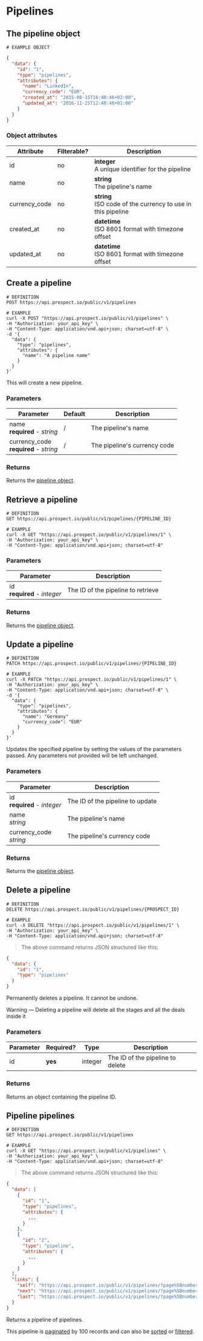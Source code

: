 # Pipelines
## The pipeline object
```
# EXAMPLE OBJECT
```

```json
{
  "data": {
    "id": "1",
    "type": "pipelines",
    "attributes": {
      "name": "LinkedIn",
      "currency_code": "EUR",
      "created_at": "2015-08-15T16:48:46+02:00",
      "updated_at": "2016-11-25T12:40:46+01:00"
    }
  }
}
```

### Object attributes
Attribute | Filterable? | Description
--------- | ----------- | -----------
id | no | **integer** <br />A unique identifier for the pipeline
name | no | **string** <br />The pipeline's name
currency_code | no | **string** <br />ISO code of the currency to use in this pipeline
created_at | no | **datetime** <br />ISO 8601 format with timezone offset
updated_at | no | **datetime** <br />ISO 8601 format with timezone offset


## Create a pipeline
```shell
# DEFINITION
POST https://api.prospect.io/public/v1/pipelines

# EXAMPLE
curl -X POST "https://api.prospect.io/public/v1/pipelines" \
-H "Authorization: your_api_key" \
-H "Content-Type: application/vnd.api+json; charset=utf-8" \
-d '{
  "data": {
    "type": "pipelines",
    "attributes": {
      "name": "A pipeline name"
    }
  }
}'
```

This will create a new pipeline.

### Parameters
Parameter | Default | Description
--------- | ------- | ------------
name<br />**required** - *string* | / | The pipeline's name
currency_code<br />**required** - *string* | / | The pipeline's currency code

### Returns
Returns the [pipeline object](#the-pipeline-object).

## Retrieve a pipeline
```shell
# DEFINITION
GET https://api.prospect.io/public/v1/pipelines/{PIPELINE_ID}

# EXAMPLE
curl -X GET "https://api.prospect.io/public/v1/pipelines/1" \
-H "Authorization: your_api_key" \
-H "Content-Type: application/vnd.api+json; charset=utf-8"
```

### Parameters
Parameter | Description
--------- | -----------
id<br />**required** - *integer* | The ID of the pipeline to retrieve

### Returns
Returns the [pipeline object](#the-pipeline-object).

## Update a pipeline
```shell
# DEFINITION
PATCH https://api.prospect.io/public/v1/pipelines/{PIPELINE_ID}

# EXAMPLE
curl -X PATCH "https://api.prospect.io/public/v1/pipelines/1" \
-H "Authorization: your_api_key" \
-H "Content-Type: application/vnd.api+json; charset=utf-8" \
-d '{
  "data": {
    "type": "pipelines",
    "attributes": {
      "name": "Germany"
      "currency_code": "EUR"
    }
  }
}'
```

Updates the specified pipeline by setting the values of the parameters passed. Any parameters not provided will be left unchanged.

### Parameters
Parameter | Description
--------- | -----------
id<br />**required** - *integer* | The ID of the pipeline to update
name<br />*string* | The pipeline's name
currency_code<br />*string* | The pipeline's currency code

### Returns
Returns the [pipeline object](#the-pipeline-object).

## Delete a pipeline
```shell
# DEFINITION
DELETE https://api.prospect.io/public/v1/pipelines/{PROSPECT_ID}

# EXAMPLE
curl -X DELETE "https://api.prospect.io/public/v1/pipelines/1" \
-H "Authorization: your_api_key" \
-H "Content-Type: application/vnd.api+json; charset=utf-8"
```

> The above command returns JSON structured like this:

```json
{
  "data": {
    "id": "1",
    "type": "pipelines"
  }
}
```

Permanently deletes a pipeline. It cannot be undone.

<aside class="notice">
Warning — Deleting a pipeline will delete all the stages and all the deals inside it
</aside>

### Parameters
Parameter | Required? | Type | Description
--------- | --------- | -----| -----------
id | **yes** | integer | The ID of the pipeline to delete

### Returns
Returns an object containing the pipeline ID.

## Pipeline pipelines

```shell
# DEFINITION
GET https://api.prospect.io/public/v1/pipelines

# EXAMPLE
curl -X GET "https://api.prospect.io/public/v1/pipelines" \
-H "Authorization: your_api_key" \
-H "Content-Type: application/vnd.api+json; charset=utf-8"
```

> The above command returns JSON structured like this:

```json
{
  "data": [
    {
      "id": "1",
      "type": "pipelines",
      "attributes": {
        ...
      }
    },
    {
      "id": "2",
      "type": "pipeline",
      "attributes": {
        ...
      }
    }
  ],
  "links": {
    "self": "https://api.prospect.io/public/v1/pipelines/?page%5Bnumber%5D=1&page%5Bsize%5D=100",
    "next": "https://api.prospect.io/public/v1/pipelines/?page%5Bnumber%5D=2&page%5Bsize%5D=100",
    "last": "https://api.prospect.io/public/v1/pipelines/?page%5Bnumber%5D=5&page%5Bsize%5D=100"
  }
}
```

Returns a pipeline of pipelines.

This pipeline is [paginated](#pagination) by 100 records and can also be [sorted](#sorting) or [filtered](#filtering).
